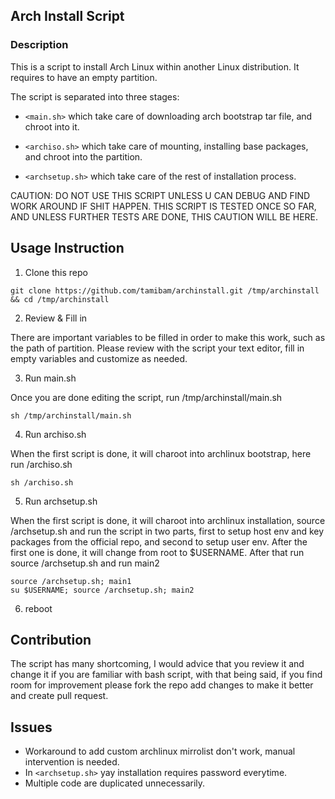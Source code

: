 ## Arch Install Script

### Description

This is a script to install Arch Linux within another Linux distribution. It
requires to have an empty partition.

The script is separated into three stages:

- `<main.sh>` which take care of downloading arch bootstrap tar file, and
  chroot into it.

- `<archiso.sh>` which take care of mounting, installing base packages, and
  chroot into the partition.

- `<archsetup.sh>` which take care of the rest of installation process.

CAUTION: DO NOT USE THIS SCRIPT UNLESS U CAN DEBUG AND FIND WORK AROUND IF
SHIT HAPPEN. THIS SCRIPT IS TESTED ONCE SO FAR, AND UNLESS FURTHER TESTS ARE
DONE, THIS CAUTION WILL BE HERE.

## Usage Instruction

1. Clone this repo

```
git clone https://github.com/tamibam/archinstall.git /tmp/archinstall && cd /tmp/archinstall

```

2. Review & Fill in

There are important variables to be filled in order to make this work, such as
the path of partition. Please review with the script your text editor, fill in
empty variables and customize as needed.

3. Run main.sh

Once you are done editing the script, run /tmp/archinstall/main.sh
```
sh /tmp/archinstall/main.sh
```
4. Run archiso.sh

When the first script is done, it will charoot into archlinux bootstrap, here run /archiso.sh
```
sh /archiso.sh
```

5. Run archsetup.sh

When the first script is done, it will charoot into archlinux installation,
source /archsetup.sh and run the script in two parts, first to setup host
env and key packages from the official repo, and second to setup user env.
After the first one is done, it will change from root to $USERNAME. After that
run source /archsetup.sh and run main2

```
source /archsetup.sh; main1
su $USERNAME; source /archsetup.sh; main2
```

6. reboot

## Contribution

The script has many shortcoming, I would advice that you review it and change
it if you are familiar with bash script, with that being said, if you find room
for improvement please fork the repo add changes to make it better and create
pull request.

## Issues
- Workaround to add custom archlinux mirrolist don't work, manual intervention is needed.
- In `<archsetup.sh>` yay installation requires password everytime.
- Multiple code are duplicated unnecessarily.
